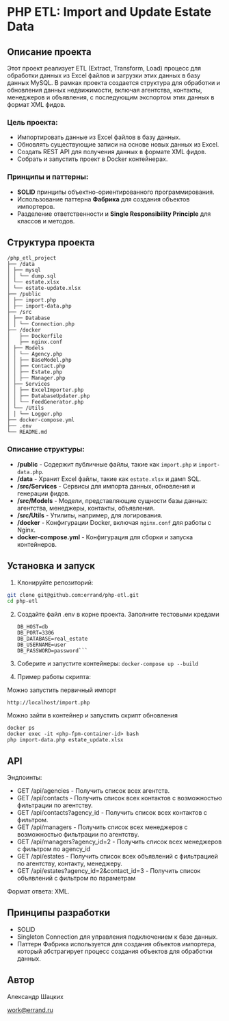 # PHP ETL: Import and Update Estate Data

## Описание проекта

Этот проект реализует ETL (Extract, Transform, Load) процесс для обработки данных из Excel файлов и загрузки этих данных в базу данных MySQL. В рамках проекта создается структура для обработки и обновления данных недвижимости, включая агентства, контакты, менеджеров и объявления, с последующим экспортом этих данных в формат XML фидов.

### Цель проекта:
- Импортировать данные из Excel файлов в базу данных.
- Обновлять существующие записи на основе новых данных из Excel.
- Создать REST API для получения данных в формате XML фидов.
- Собрать и запустить проект в Docker контейнерах.

### Принципы и паттерны:
- **SOLID** принципы объектно-ориентированного программирования.
- Использование паттерна **Фабрика** для создания объектов импортеров.
- Разделение ответственности и **Single Responsibility Principle** для классов и методов.

## Структура проекта

```
/php_etl_project 
├── /data 
│ ├── mysql 
│ │ └── dump.sql 
│ └── estate.xlsx 
│ └── estate-update.xlsx 
├── /public 
│ ├── import.php 
│ ├── import-data.php 
├── /src 
│ ├── Database
│ │ └── Connection.php 
├── /docker
│   ├── Dockerfile
│   ├── nginx.conf
│ ├── Models
│ │ └── Agency.php 
│ │ ├── BaseModel.php 
│ │ ├── Contact.php 
│ │ ├── Estate.php 
│ │ ├── Manager.php 
│ ├── Services 
│ │ ├── ExcelImporter.php 
│ │ ├── DatabaseUpdater.php 
│ │ └── FeedGenerator.php 
│ └── /Utils 
│ │ └── Logger.php 
├── docker-compose.yml 
├── .env 
└── README.md
```

### Описание структуры:

- **/public** - Содержит публичные файлы, такие как `import.php` и `import-data.php`.
- **/data** - Хранит Excel файлы, такие как `estate.xlsx` и дамп SQL.
- **/src/Services** - Сервисы для импорта данных, обновления и генерации фидов.
- **/src/Models** - Модели, представляющие сущности базы данных: агентства, менеджеры, контакты, объявления.
- **/src/Utils** - Утилиты, например, для логирования.
- **/docker** - Конфигурации Docker, включая `nginx.conf` для работы с Nginx.
- **docker-compose.yml** - Конфигурация для сборки и запуска контейнеров.

## Установка и запуск

1. Клонируйте репозиторий:

```bash
git clone git@github.com:errand/php-etl.git
cd php-etl
```

2. Создайте файл .env в корне проекта.
Заполните тестовыми кредами
   ```
   DB_HOST=db
   DB_PORT=3306
   DB_DATABASE=real_estate
   DB_USERNAME=user
   DB_PASSWORD=password```

3. Соберите и запустите контейнеры:
```docker-compose up --build```

4. Пример работы скрипта:

Можно запустить первичный импорт

```http://localhost/import.php```

Можно зайти в контейнер и запустить скрипт обновления

```
docker ps
docker exec -it <php-fpm-container-id> bash 
php import-data.php estate_update.xlsx
```


## API
Эндпоинты:
- GET /api/agencies - Получить список всех агентств.
- GET /api/contacts - Получить список всех контактов с возможностью фильтрации по агентству.
- GET /api/contacts?agency_id - Получить список всех контактов c фильтром.
- GET /api/managers - Получить список всех менеджеров с возможностью фильтрации по агентству.
- GET /api/managers?agency_id=2 - Получить список всех менеджеров  с фильтром по agency_id
- GET /api/estates - Получить список всех объявлений с фильтрацией по агентству, контакту, менеджеру.
- GET /api/estates?agency_id=2&contact_id=3 - Получить список объявлений с фильтром по параметрам

Формат ответа: XML.

## Принципы разработки
- SOLID 
- Singleton Connection для управления подключением к базе данных.
- Паттерн Фабрика используется для создания объектов импортера, который абстрагирует процесс создания объектов для обработки данных.

## Автор 
Александр Шацких

work@errand.ru